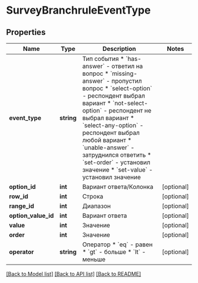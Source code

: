 # SurveyBranchruleEventType

## Properties
Name | Type | Description | Notes
------------ | ------------- | ------------- | -------------
**event_type** | **string** | Тип события  * &#x60;has-answer&#x60; - ответил на вопрос * &#x60;missing-answer&#x60; - пропустил вопрос * &#x60;select-option&#x60; - респондент выбрал вариант * &#x60;not-select-option&#x60; - респондент не выбрал вариант * &#x60;select-any-option&#x60; - респондент выбрал любой вариант * &#x60;unable-answer&#x60; - затруднился ответить * &#x60;set-order&#x60; - установил значение * &#x60;set-value&#x60; - установил значение | 
**option_id** | **int** | Вариант ответа/Колонка | [optional] 
**row_id** | **int** | Строка | [optional] 
**range_id** | **int** | Диапазон | [optional] 
**option_value_id** | **int** | Вариант ответа | [optional] 
**value** | **int** | Значение | [optional] 
**order** | **int** | Значение | [optional] 
**operator** | **string** | Оператор  * &#x60;eq&#x60; - равен * &#x60;gt&#x60; - больше * &#x60;lt&#x60; - меньше | [optional] 

[[Back to Model list]](../README.md#documentation-for-models) [[Back to API list]](../README.md#documentation-for-api-endpoints) [[Back to README]](../README.md)


